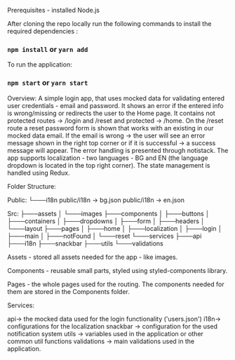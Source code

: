 Prerequisites - installed Node.js

After cloning the repo locally run the following commands to install the required dependencies :

### `npm install` or `yarn add`

To run the application:

### `npm start` or `yarn start`

Overview:
A simple login app, that uses mocked data for validating entered user credentials - email and password. It shows an error if the entered info is wrong/missing or redirects the user to the Home page.
It contains not protected routes -> /login and /reset and protected -> /home.
On the /reset route a reset password form is shown that works with an existing in our mocked data email. If the email is wrong -> the user will see an error message shown in the right top corner or if it is successful -> a success message will appear.
The error handling is presented through notistack.
The app supports localization - two languages - BG and EN (the language dropdown is located in the top right corner).
The state management is handled using Redux.

Folder Structure:

Public:
└───i18n
public/i18n -> bg.json
public/i18n -> en.json

Src:
├───assets
│ └───images
├───components
│ ├───buttons
│ ├───containers
│ ├───dropdowns
│ ├───form
│ ├───headers
│ └───layout
├───pages
│ ├───home
│ ├───localization
│ ├───login
│ ├───main
│ ├───notFound
│ └───reset
└───services
├───api
├───i18n
├───snackbar
├───utils
└───validations

Assets - stored all assets needed for the app - like images.

Components - reusable small parts, styled using styled-components library.

Pages - the whole pages used for the routing. The components needed for them are stored in the Components folder.

Services:

api-> the mocked data used for the login functionality ('users.json')
i18n-> configurations for the localization
snackbar -> configuration for the used notification system
utils -> variables used in the application or other common util functions
validations -> main validations used in the application.
